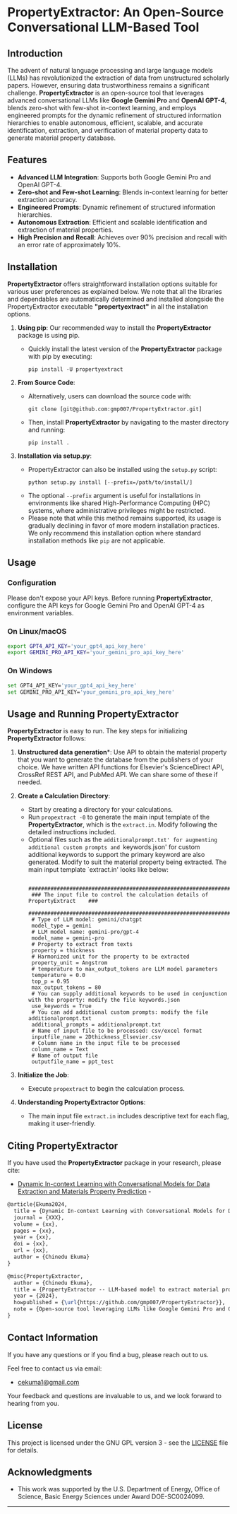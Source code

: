 # PropertyExtractor: An Open-Source Conversational LLM-Based Tool

## Introduction

The advent of natural language processing and large language models (LLMs) has revolutionized the extraction of data from unstructured scholarly papers. However, ensuring data trustworthiness remains a significant challenge. **PropertyExtractor** is an open-source tool that leverages advanced conversational LLMs like **Google Gemini Pro** and **OpenAI GPT-4**, blends zero-shot with few-shot in-context learning, and employs engineered prompts for the dynamic refinement of structured information hierarchies to enable autonomous, efficient, scalable, and accurate identification, extraction, and verification of material property data to generate material property database. 

## Features

- **Advanced LLM Integration**: Supports both Google Gemini Pro and OpenAI GPT-4.
- **Zero-shot and Few-shot Learning**: Blends in-context learning for better extraction accuracy.
- **Engineered Prompts**: Dynamic refinement of structured information hierarchies.
- **Autonomous Extraction**: Efficient and scalable identification and extraction of material properties.
- **High Precision and Recall**: Achieves over 90% precision and recall with an error rate of approximately 10%.

## Installation

**PropertyExtractor** offers straightforward installation options suitable for various user preferences as explained below. We note that all the libraries and dependables are automatically determined and installed alongside the PropertyExtractor executable **"propertyextract"** in all the installation options. 

1. **Using pip**: Our recommended way to install the **PropertyExtractor** package is using pip. 
   - Quickly install the latest version of the **PropertyExtractor** package with pip by executing: 
     ```
     pip install -U propertyextract
     ```

2. **From Source Code**:
   - Alternatively, users can download the source code with:
     ```
     git clone [git@github.com:gmp007/PropertyExtractor.git]
     ```
   - Then, install **PropertyExtractor** by navigating to the master directory and running:
     ```
     pip install .
     ```

3. **Installation via setup.py**:
   - PropertyExtractor can also be installed using the `setup.py` script:
     ```
     python setup.py install [--prefix=/path/to/install/]
     ```
   - The optional `--prefix` argument is useful for installations in environments like shared High-Performance Computing (HPC) systems, where administrative privileges might be restricted.
   - Please note that while this method remains supported, its usage is gradually declining in favor of more modern installation practices. We only recommend this installation option where standard installation methods like `pip` are not applicable.
   
## Usage

### Configuration

Please don't expose your API keys. Before running **PropertyExtractor**, configure the API keys for Google Gemini Pro and OpenAI GPT-4 as environment variables.

### On Linux/macOS

```bash
export GPT4_API_KEY='your_gpt4_api_key_here'
export GEMINI_PRO_API_KEY='your_gemini_pro_api_key_here'
```

### On Windows

```bash
set GPT4_API_KEY='your_gpt4_api_key_here'
set GEMINI_PRO_API_KEY='your_gemini_pro_api_key_here'
```
   
## Usage and Running PropertyExtractor

**PropertyExtractor** is easy to run. The key steps for initializing **PropertyExtractor** follows:

1. **Unstructured data generation***: Use API to obtain the material property that you want to generate the database from the publishers of your choice. We have written API functions for Elsevier's ScienceDirect API, CrossRef REST API, and PubMed API. We can share some of these if needed. 

2. **Create a Calculation Directory**:
   - Start by creating a directory for your calculations.
   - Run `propextract -0` to generate the main input template of the **PropertyExtractor**, which is the `extract.in`. Modify following the detailed instructions included.
   - Optional files such as the `additionalprompt.txt' for augmenting additional custom prompts and `keywords.json' for custom additional keywords to support the primary keyword are also generated. Modify to suit the material property being extracted. The main input template `extract.in' looks like below:
     ```
      ###############################################################################
      ### The input file to control the calculation details of PropertyExtract    ###
      ###############################################################################
      # Type of LLM model: gemini/chatgpt 
      model_type = gemini
      # LLM model name: gemini-pro/gpt-4
      model_name = gemini-pro
      # Property to extract from texts
      property = thickness
      # Harmonized unit for the property to be extracted
      property_unit = Angstrom
      # temperature to max_output_tokens are LLM model parameters
      temperature = 0.0
      top_p = 0.95
      max_output_tokens = 80
      # You can supply additional keywords to be used in conjunction with the property: modify the file keywords.json
      use_keywords = True
      # You can add additional custom prompts: modify the file additionalprompt.txt
      additional_prompts = additionalprompt.txt
      # Name of input file to be processed: csv/excel format
      inputfile_name = 2Dthickness_Elsevier.csv
      # Column name in the input file to be processed
      column_name = Text
      # Name of output file
      outputfile_name = ppt_test
     ```

3. **Initialize the Job**:
   - Execute `propextract` to begin the calculation process.

5. **Understanding PropertyExtractor Options**:
   - The main input file `extract.in` includes descriptive text for each flag, making it user-friendly.

## Citing PropertyExtractor
If you have used the **PropertyExtractor** package in your research, please cite:
  - [Dynamic In-context Learning with Conversational Models for Data Extraction and Materials Property Prediction](https://doi.org/xxxx) - 

```latex
@article{Ekuma2024,
  title = {Dynamic In-context Learning with Conversational Models for Data Extraction and Materials Property Prediction},
  journal = {XXX},
  volume = {xx},
  pages = {xx},
  year = {xx},
  doi = {xx},
  url = {xx},
  author = {Chinedu Ekuma}
}
```

```latex
@misc{PropertyExtractor,
  author = {Chinedu Ekuma},
  title = {PropertyExtractor -- LLM-based model to extract material property from unstructured dataset},
  year = {2024},
  howpublished = {\url{https://github.com/gmp007/PropertyExtractor}},
  note = {Open-source tool leveraging LLMs like Google Gemini Pro and OpenAI GPT-4 for material property extraction},
}
```



## Contact Information
If you have any questions or if you find a bug, please reach out to us. 

Feel free to contact us via email:
- [cekuma1@gmail.com](mailto:cekuma1@gmail.com)

Your feedback and questions are invaluable to us, and we look forward to hearing from you.

## License

This project is licensed under the GNU GPL version 3 - see the [LICENSE](LICENSE) file for details.

## Acknowledgments

- This work was supported by the U.S. Department of Energy, Office of Science, Basic Energy Sciences under Award DOE-SC0024099.

---

